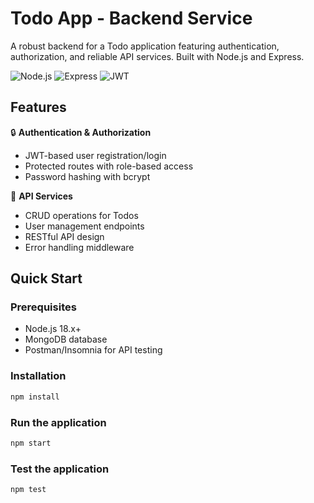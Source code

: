 # Todo App - Backend Service

A robust backend for a Todo application featuring authentication, authorization, and reliable API services. Built with Node.js and Express.

![Node.js](https://img.shields.io/badge/Node.js-18.x-green)
![Express](https://img.shields.io/badge/Express-4.x-lightgrey)
![JWT](https://img.shields.io/badge/JWT-Auth-blue)

## Features

🔒 **Authentication & Authorization**
- JWT-based user registration/login
- Protected routes with role-based access
- Password hashing with bcrypt

🚀 **API Services**
- CRUD operations for Todos
- User management endpoints
- RESTful API design
- Error handling middleware

## Quick Start

### Prerequisites
- Node.js 18.x+
- MongoDB database
- Postman/Insomnia for API testing

### Installation
```bash
npm install
```

### Run the application
```bash
npm start
```

### Test the application
```bash
npm test
```
